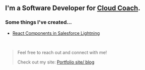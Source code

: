 ## I'm a Software Developer for [Cloud Coach](https://cloudcoach.com).
### Some things I've created...
* [React Components in Salesforce Lightning](https://github.com/freddysilber/react-lightning)

<br>

> Feel free to reach out and connect with me!
> 
> Check out my site: [Portfolio site/ blog](https://freddysilber.github.io/)